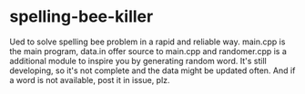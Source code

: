 # spelling-bee-killer
Ued to solve spelling bee problem in a rapid and reliable way. main.cpp is the main program, data.in offer source to main.cpp and randomer.cpp is a additional module to inspire you by generating random word. It's still developing, so it's not complete and the data might be updated often. And if a word is not available, post it in issue, plz.
